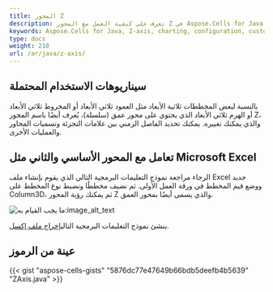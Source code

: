```yaml
---
title: المحور Z
description: تعرف على كيفية العمل مع المحور Z في Aspose.Cells for Java. سيساعدك دليلنا على فهم كيفية تكوين المحور Z وتخصيصه، بما في ذلك مقياسه وتسمياته، لتحسين مخططاتك.
keywords: Aspose.Cells for Java, Z-axis, charting, configuration, customization, scale, labels.
type: docs
weight: 210
url: /ar/java/z-axis/
---
```

##  **سيناريوهات الاستخدام المحتملة**
بالنسبة لبعض المخططات ثلاثية الأبعاد مثل العمود ثلاثي الأبعاد أو المخروط ثلاثي الأبعاد أو الهرم ثلاثي الأبعاد الذي يحتوي على محور عمق (سلسلة)، يُعرف أيضًا باسم المحور Z، والذي يمكنك تغييره. يمكنك تحديد الفاصل الزمني بين علامات التجزئة وتسميات المحاور والعمليات الأخرى.
##  **تعامل مع المحور الأساسي والثاني مثل Microsoft Excel**
 الرجاء مراجعة نموذج التعليمات البرمجية التالي الذي يقوم بإنشاء ملف Excel جديد ووضع قيم المخطط في ورقة العمل الأولى. ثم نضيف مخططًا ونضبط نوع المخطط على Column3D، ثم يمكنك رؤية المحور Z والذي يسمى أيضًا بمحور العمق.

![ما يجب القيام به:image_alt_text](excel.png)

 ينشئ نموذج التعليمات البرمجية التالي[إخراج ملف إكسل](ZAxis.xlsx).

##  **عينة من الرموز**
{{< gist "aspose-cells-gists" "5876dc77e47649b66bdb5deefb4b5639" "ZAxis.java" >}}

